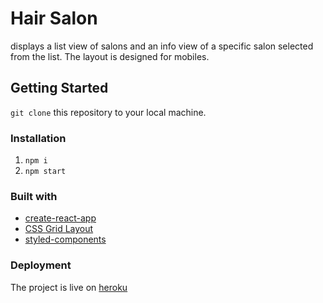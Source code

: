 # Hair Salon

displays a list view of salons and an info view of a specific salon selected from the list.
The layout is designed for mobiles.

## Getting Started

`git clone` this repository to your local machine.

### Installation

1. `npm i`
2. `npm start`

### Built with
* [create-react-app](https://github.com/facebook/create-react-app)
* [CSS Grid Layout](https://developer.mozilla.org/en-US/docs/Web/CSS/CSS_Grid_Layout)
* [styled-components](https://www.styled-components.com/)

### Deployment

The project is live on [heroku](https://hair-salon-arbetsprov.herokuapp.com/)
